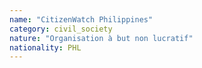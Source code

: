 ```yaml
---
name: "CitizenWatch Philippines"
category: civil_society
nature: "Organisation à but non lucratif"
nationality: PHL
---
```

    